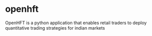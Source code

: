 # openhft
OpenHFT is a python application that enables retail traders to deploy quantitative trading strategies for indian markets
